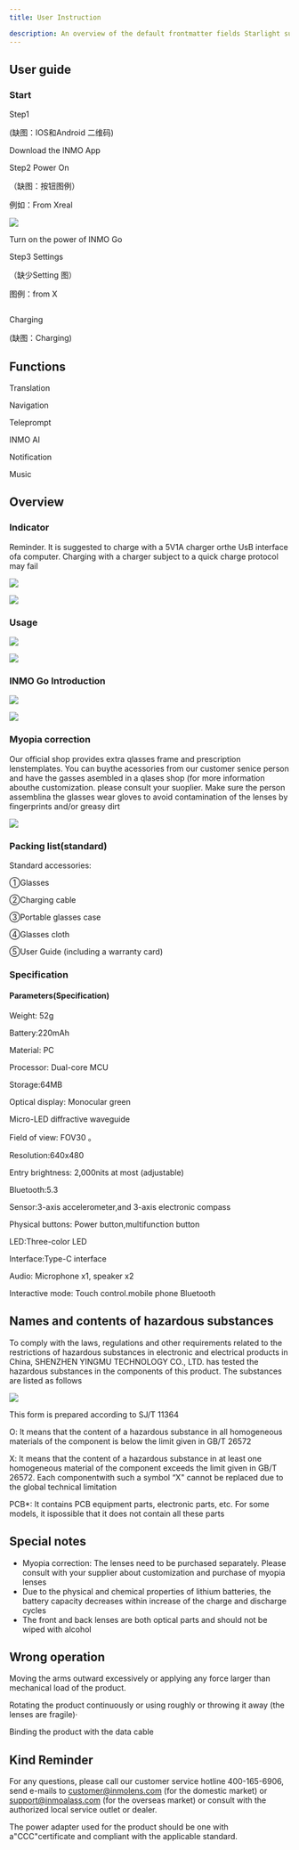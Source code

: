 ```yaml
---
title: User Instruction

description: An overview of the default frontmatter fields Starlight supports.
---
```


## User guide

### Start

Step1

(缺图：IOS和Android 二维码)

Download the  INMO App

Step2 Power On

（缺图：按钮图例）

例如：From Xreal

![](https://inmolens.feishu.cn/space/api/box/stream/download/asynccode/?code=ZWM3ZDI1NWY0MzAzM2QxZTg5MjI0MGE5NzA2OTVlYTVfMTRUcTlPd3JnWnQ0anRjeFpqZWloSTRhVTNOSUlJaUpfVG9rZW46RVBWeWJ0Umx6b2IzRTV4Nmh5amMwckpmbk5lXzE3NDEyNDYyNTk6MTc0MTI0OTg1OV9WNA)

Turn on the power of INMO Go

Step3 Settings

（缺少Setting 图）

图例：from X

![]()

Charging

(缺图：Charging)

## Functions

Translation

Navigation

Teleprompt

INMO AI

Notification

Music

## Overview

### Indicator

Reminder. lt is suggested to charge with a 5V1A charger orthe UsB interface ofa computer. Charging with a charger subject to a quick charge protocol may fail

![](https://inmolens.feishu.cn/space/api/box/stream/download/asynccode/?code=MWUxY2MxOGE5ODc2ZGMwZTQ3NTc1MDI0ZTQwZGQ5OTZfYmlGMXRJbDB6dzRaWllKbTNHSVdjd1JuVWV2RnF4WGRfVG9rZW46RjJhVmJxRXpxb1RBcFl4MFFNTGMxOFRLbmpnXzE3NDEyNDYyNTk6MTc0MTI0OTg1OV9WNA)

![](https://inmolens.feishu.cn/space/api/box/stream/download/asynccode/?code=NmQzOTRlMGNmZTkwMjI0MGE1Nzc1NzQ1OTA0M2RmMjZfVVdBUWprbWlLVW1UZ0VLbjhJTmE2em1BcVJQSEpQRXBfVG9rZW46SkR4NGJSY0hLb1R2WUd4Tk9ZMmNUTU1qbm9mXzE3NDEyNDYyNTk6MTc0MTI0OTg1OV9WNA)

### Usage

![](https://inmolens.feishu.cn/space/api/box/stream/download/asynccode/?code=Y2Q1NGUyYjFjMmNmNDgyYmRiYWU5MzVhZmJmM2RjNDdfOVlzejl0SnRtZVhpM1VnaHVqaU5PT3NiNUduaFYyNzdfVG9rZW46Q3pDVWJab0Z3b1k4NGF4YUtldmNGNDUwbmJiXzE3NDEyNDYyNTk6MTc0MTI0OTg1OV9WNA)

![](https://inmolens.feishu.cn/space/api/box/stream/download/asynccode/?code=YmQwMjA2OTA4NWRhNjI5NDkyOWE1NzA4MmJlMGVjZDJfU2ViNU5wcVEyWEhXTERncDFaTnFyZm1lT2xUbXl3bWRfVG9rZW46R2dYcWJONHhYb2RhRmt4NUEzT2MwcGRubmRkXzE3NDEyNDYyNTk6MTc0MTI0OTg1OV9WNA)

### INMO Go Introduction

![](https://inmolens.feishu.cn/space/api/box/stream/download/asynccode/?code=YjBlMTRlYzgwM2MyYWE4MWE1YTgxZDZiODJmMjNlY2JfcUhnTXNHZVFUNFZVN1lKWEhPOEFoYTRHd2tlbERsNUlfVG9rZW46R2hZcWJUVHkwb1Nxeml4NzZsY2N5eGd5bjFmXzE3NDEyNDYyNTk6MTc0MTI0OTg1OV9WNA)

![](https://inmolens.feishu.cn/space/api/box/stream/download/asynccode/?code=M2MwMjE1NDg3NDk1MGRiOTcxNGRkYjUyOWVjODhlMWZfaDFla3BTc1lPTG0weWtIN3d2YXZmWnNJVDlUSmlYeDlfVG9rZW46SUtvNGJVZFJ5bzJudDB4cnBDWGN0SXFMbjZnXzE3NDEyNDYyNTk6MTc0MTI0OTg1OV9WNA)

### Myopia correction

Our official shop provides extra qlasses frame and prescription lenstemplates. You can buythe acessories from our customer senice person and have the gasses asembled in a qlases shop (for more information abouthe customization. please consult your suoplier. Make sure the person assemblina the glasses wear gloves to avoid contamination of the lenses by fingerprints and/or greasy dirt

![](https://inmolens.feishu.cn/space/api/box/stream/download/asynccode/?code=OTI4OGYzN2U4MzA4YzY4YTIyNDBkMzYwMGMzZDRiNTdfNjllcEVUemd5cjFObmJWVjdUWGExMWJ0NHh3cFIyc3BfVG9rZW46SlpZbWI4RTFUb3RSODN4WlZSZ2NJeWFrbmZlXzE3NDEyNDYyNTk6MTc0MTI0OTg1OV9WNA)

### Packing list(standard)&#x20;

Standard    accessories:

①Glasses  &#x20;

②Charging cable    &#x20;

③Portable glasses case   &#x20;

④Glasses cloth   &#x20;

⑤User Guide (including a warranty card)

### Specification

#### Parameters(Specification)

Weight: 52g

Battery:220mAh

Material: PC

Processor: Dual-core MCU

Storage:64MB

Optical display: Monocular green

Micro-LED diffractive waveguide

Field of view: FOV30 。

Resolution:640x480

Entry brightness: 2,000nits at most (adjustable)

Bluetooth:5.3

Sensor:3-axis accelerometer,and 3-axis electronic compass

Physical buttons: Power button,multifunction button

LED:Three-color LED

Interface:Type-C interface

Audio: Microphone x1, speaker x2

Interactive mode: Touch control.mobile phone Bluetooth

## Names and contents of hazardous substances

To comply with the laws, regulations and other requirements related to the restrictions of hazardous substances in electronic and electrical products in China, SHENZHEN YINGMU TECHNOLOGY CO., LTD. has tested the hazardous substances in the components of this product. The substances are listed as follows

![](https://inmolens.feishu.cn/space/api/box/stream/download/asynccode/?code=ZjYzMmQzNWU2ZGU4OGZjNjk1ZGIxYjA1ZWM1NjVjZGFfSjJNUjZyR0pBOG9RMkZQRE9BMEdoTnNnMzJKa2IxUEtfVG9rZW46TXdFRmJZaXV6b0FCOTl4UzVxeGM5ZjBlbkNiXzE3NDEyNDYyNTk6MTc0MTI0OTg1OV9WNA)

This form is prepared according to SJ/T 11364

O: lt means that the content of a hazardous substance in all homogeneous materials of the component is below the limit given in GB/T 26572

X: lt means that the content of a hazardous substance in at least one homogeneous material of the component exceeds the limit given in GB/T 26572. Each componentwith such a symbol “X" cannot be replaced due to the global technical limitation

PCB\*: lt contains PCB equipment parts, electronic parts, etc. For some models, it ispossible that it does not contain all these parts

## Special notes

* Myopia correction: The lenses need to be purchased separately. Please consult with your supplier about customization and purchase of myopia lenses
* Due to the physical and chemical properties of lithium batteries, the battery capacity decreases within increase of the charge and discharge cycles
* The front and back lenses are both optical parts and should not be wiped with alcohol

## Wrong operation

Moving the arms outward excessively or applying any force larger than mechanical load of the product.&#x20;

Rotating the product continuously or using roughly or throwing it away (the lenses are fragile)·

Binding the product with the data cable

## Kind Reminder

For any questions, please call our customer service hotline 400-165-6906, send e-mails to customer@inmolens.com (for the domestic market) or support@inmoalass.com (for the overseas market) or consult with the authorized local service outlet or dealer.

The power adapter used for the product should be one with a"CCC"certificate and compliant with the applicable standard.

